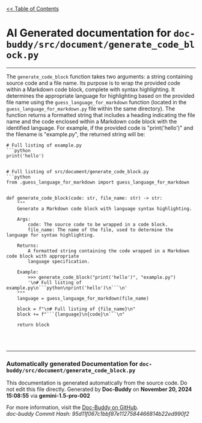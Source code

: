 [<< Table of Contents](../../index.md)

# AI Generated documentation for `doc-buddy/src/document/generate_code_block.py`
---
The `generate_code_block` function takes two arguments: a string containing source code and a file name.  Its purpose is to wrap the provided code within a Markdown code block, complete with syntax highlighting.  It determines the appropriate language for highlighting based on the provided file name using the `guess_language_for_markdown` function (located in the `guess_language_for_markdown.py` file within the same directory). The function returns a formatted string that includes a heading indicating the file name and the code enclosed within a Markdown code block with the identified language.  For example, if the provided code is "print('hello')" and the filename is "example.py", the returned string will be:

```
# Full listing of example.py
```python
print('hello')
```
```

# Full listing of src/document/generate_code_block.py
```python
from .guess_language_for_markdown import guess_language_for_markdown


def generate_code_block(code: str, file_name: str) -> str:
    """
    Generate a Markdown code block with language syntax highlighting.

    Args:
        code: The source code to be wrapped in a code block.
        file_name: The name of the file, used to determine the language for syntax highlighting.

    Returns:
        A formatted string containing the code wrapped in a Markdown code block with appropriate
        language specification.

    Example:
        >>> generate_code_block("print('hello')", "example.py")
        '\n# Full listing of example.py\n```python\nprint('hello')\n```\n'
    """
    language = guess_language_for_markdown(file_name)

    block = f"\n# Full listing of {file_name}\n"
    block += f"```{language}\n{code}\n```\n"

    return block

```
<br>
<br>


---
### Automatically generated Documentation for `doc-buddy/src/document/generate_code_block.py`
This documentation is generated automatically from the source code. Do not edit this file directly.
Generated by **Doc-Buddy** on **November 20, 2024 15:08:55** via **gemini-1.5-pro-002**

For more information, visit the [Doc-Buddy on GitHub](https://github.com/scott-r-lindsey/doc-buddy).  
*doc-buddy Commit Hash: 95d11f067c1bbf87e1127584466814b22ed990f2*
